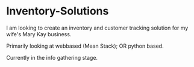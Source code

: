 # Inventory-Solutions

I am looking to create an inventory and customer tracking solution for my wife's Mary Kay business.


Primarily looking at webbased (Mean Stack); OR 
python based.

Currently in the info gathering stage. 
